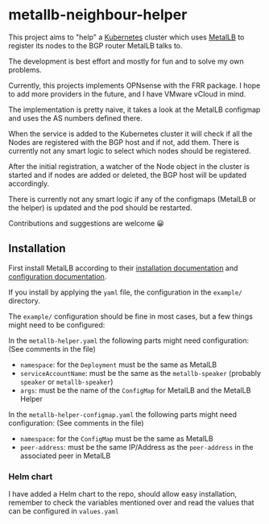 # metallb-neighbour-helper

This project aims to "help" a [Kubernetes](https://kubernetes.io) cluster which uses [MetalLB](https://metallb.universe.tf/) to register
its nodes to the BGP router MetalLB talks to.

The development is best effort and mostly for fun and to solve my own problems.

Currently, this projects implements OPNsense with the FRR package. I hope to add
more providers in the future, and I have VMware vCloud in mind.

The implementation is pretty naive, it takes a look at the MetalLB configmap and
uses the AS numbers defined there.

When the service is added to the Kubernetes cluster it will check if all the
Nodes are registered with the BGP host and if not, add them. There is currently
not any smart logic to select which nodes should be registered.

After the initial registration, a watcher of the Node object in the cluster is
started and if nodes are added or deleted, the BGP host will be updated
accordingly.

There is currently not any smart logic if any of the configmaps (MetalLB or the
helper) is updated and the pod should be restarted.

Contributions and suggestions are welcome 😀

## Installation

First install MetalLB according to their [installation documentation](https://metallb.universe.tf/installation/) and [configuration documentation](https://metallb.universe.tf/configuration/).

If you install by applying the `yaml` file, the configuration in the `example/`
directory.

The `example/` configuration should be fine in most cases, but a few things
might need to be configured:

In the `metallb-helper.yaml` the following parts might need configuration:
(See comments in the file)

-   `namespace`: for the `Deployment` must be the same as MetalLB
-   `serviceAccountName`: must be the same as the `metallb-speaker` (probably `speaker` or `metallb-speaker`)
-   `args`: must be the name of the `ConfigMap` for MetalLB and the MetalLB Helper

In the `metallb-helper-configmap.yaml` the following parts might need configuration:
(See comments in the file)

-   `namespace`: for the `ConfigMap` must be the same as MetalLB
-   `peer-address`: must be the same IP/Address as the `peer-address` in the associated peer in MetalLB

### Helm chart

I have added a Helm chart to the repo, should allow easy installation, remember
to check the variables mentioned over and read the values that can be configured
in `values.yaml`
